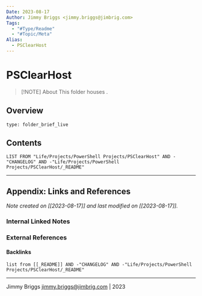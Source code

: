 ```yaml
---
Date: 2023-08-17
Author: Jimmy Briggs <jimmy.briggs@jimbrig.com>
Tags:
  - "#Type/Readme"
  - "#Topic/Meta"
Alias:
  - PSClearHost
---
```


# PSClearHost

> [!NOTE] About
> This folder houses .

## Overview


```ccard
type: folder_brief_live
```
 

## Contents

```dataview
LIST FROM "Life/Projects/PowerShell Projects/PSClearHost" AND -"CHANGELOG" AND -"Life/Projects/PowerShell Projects/PSClearHost/_README"
```

***

## Appendix: Links and References

*Note created on [[2023-08-17]] and last modified on [[2023-08-17]].*

### Internal Linked Notes

### External References

#### Backlinks

```dataview
list from [[_README]] AND -"CHANGELOG" AND -"Life/Projects/PowerShell Projects/PSClearHost/_README"
```


***

Jimmy Briggs <jimmy.briggs@jimbrig.com> | 2023
